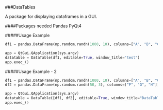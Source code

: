 ###DataTables

A package for displaying dataframes in a GUI.

####Packages needed
Pandas
PyQt4

#####Usage Example

```python
df1 = pandas.DataFrame(np.random.randn(1000, 10), columns=["A", "B", "C", "D", "E", "F", "G", "H", "I", "J"])#columns=[str(x) for x in range(0, 10)])

app = QtGui.QApplication(sys.argv)
datatable = DataTable(df1, editable=True, window_title="test")
app.exec_()
```

#####Usage Example - 2
```python
df1 = pandas.DataFrame(np.random.randn(1000, 10), columns=["A", "B", "C", "D", "E", "F", "G", "H", "I", "J"])#columns=[str(x) for x in range(0, 10)])
df2 = pandas.DataFrame(np.random.randn(50, 3), columns=["F", "G", "H"])

app = QtGui.QApplication(sys.argv)
datatable = DataTable([df1, df2], editable=True, window_title="DataTables")
app.exec_()
```